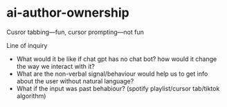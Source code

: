 # ai-author-ownership
Cusror tabbing—fun, cursor prompting—not fun

Line of inquiry
- What would it be like if chat gpt has no chat bot? how would it change the way we interact with it?
- What are the non-verbal signal/behaviour would help us to get info about the user without natural language?
- What if the input was past behabiour? (spotify playlist/cursor tab/tiktok algorithm)
